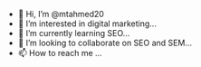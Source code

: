 - 👋 Hi, I’m @mtahmed20
- 👀 I’m interested in digital marketing...
- 🌱 I’m currently learning SEO...
- 💞️ I’m looking to collaborate on SEO and SEM...
- 📫 How to reach me ...

<!---
mtahmed20/mtahmed20 is a ✨ special ✨ repository because its `README.md` (this file) appears on your GitHub profile.
You can click the Preview link to take a look at your changes.
--->
